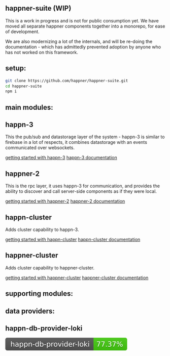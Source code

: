 happner-suite (WIP)
-------------------
This is a work in progress and is not for public consumption yet. We have moved all separate happner components together into a monorepo, for ease of development.

We are also modernizing a lot of the internals, and will be re-doing the documentation - which has admittedly prevented adoption by anyone who has not worked on this framework.

setup:
-----

```bash
git clone https://github.com/happner/happner-suite.git
cd happner-suite
npm i
```

main modules:
-------------

happn-3
-------
This the pub/sub and datastorage layer of the system - happn-3 is similar to firebase in a lot of respects, it combines datastorage with an events communicated over websockets.

[getting started with happn-3]()
[happn-3 documentation]()

happner-2
---------
This is the rpc layer, it uses happn-3 for communication, and provides the ability to discover and call server-side components as if they were local.

[getting started with happner-2]()
[happner-2 documentation]()

happn-cluster
-------------
Adds cluster capability to happn-3.

[getting started with happn-cluster]()
[happn-cluster documentation]()

happner-cluster
---------------
Adds cluster capability to happner-cluster.

[getting started with happner-cluster]()
[happner-cluster documentation]()

supporting modules:
--------------------

data providers:
---------------

happn-db-provider-loki
----------------------
![coverage](https://github.com/happner/happner-suite/blob/platform-coverage/develop/latest/happn-db-provider-loki.badge.svg?raw=true)
